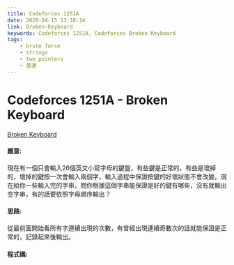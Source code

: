 ```yaml
---
title: Codeforces 1251A
date: 2020-04-15 13:18:14
link: Broken-Keyboard
keywords: Codeforces 1251A, Codeforces Broken Keyboard
tags:
    - brute force
    - strings
    - two pointers
    - 普通
---
```

# Codeforces 1251A - Broken Keyboard
[Broken Keyboard](https://codeforces.com/problemset/problem/1251/A)


#### 題意:
現在有一個只會輸入26個英文小寫字母的鍵盤，有些鍵是正常的，有些是壞掉的，壞掉的鍵按一次會輸入兩個字，輸入過程中保證按鍵的好壞狀態不會改變。現在給你一些輸入完的字串，問你根據這個字串能保證是好的鍵有哪些，沒有就輸出空字串，有的話要依照字母順序輸出？
<!-- more -->
#### 思路:
從最前面開始看所有字連續出現的次數，有曾經出現連續奇數次的話就能保證是正常的，記錄起來後輸出。

#### 程式碼:
<script src="https://gist.github.com/Daviswww/a3439ebfaa877a471d3723c30ef9d54b.js"></script>